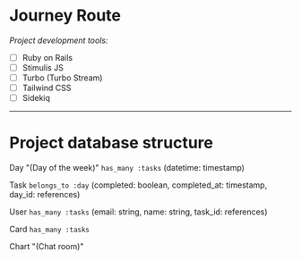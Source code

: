 # Journey Route

_Project development tools:_

- [ ] Ruby on Rails
- [ ] Stimulis JS
- [ ] Turbo (Turbo Stream)
- [ ] Tailwind CSS
- [ ] Sidekiq

---
# Project database structure

Day "(Day of the week)" `has_many :tasks` (datetime: timestamp)

Task `belongs_to :day` (completed: boolean, completed_at: timestamp, day_id: references)

User `has_many :tasks` (email: string, name: string, task_id: references)

Card `has_many :tasks`

Chart "(Chat room)"
